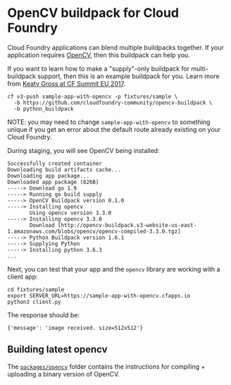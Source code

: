 # OpenCV buildpack for Cloud Foundry

Cloud Foundry applications can blend multiple buildpacks together. If your application requires [OpenCV](https://opencv.org/), then this buildpack can help you.

If you want to learn how to make a "supply"-only buildpack for multi-buildpack support, then this is an example buildpack for you. Learn more from [Keaty Gross at CF Summit EU 2017](https://www.youtube.com/watch?v=41wEXS03U78).

```
cf v3-push sample-app-with-opencv -p fixtures/sample \
  -b https://github.com/cloudfoundry-community/opencv-buildpack \
  -b python_buildpack
```

NOTE: you may need to change `sample-app-with-opencv` to something unique if you get an error about the default route already existing on your Cloud Foundry.

During staging, you will see OpenCV being installed:

```
Successfully created container
Downloading build artifacts cache...
Downloading app package...
Downloaded app package (826B)
-----> Download go 1.9
-----> Running go build supply
-----> OpenCV Buildpack version 0.1.0
-----> Installing opencv
       Using opencv version 3.3.0
-----> Installing opencv 3.3.0
       Download [http://opencv-buildpack.s3-website-us-east-1.amazonaws.com/blobs/opencv/opencv-compiled-3.3.0.tgz]
-----> Python Buildpack version 1.6.1
-----> Supplying Python
-----> Installing python 3.6.3
...
```

Next, you can test that your app and the `opencv` library are working with a client app:

```
cd fixtures/sample
export SERVER_URL=https://sample-app-with-opencv.cfapps.io
python3 client.py
```

The response should be:

```
{'message': 'image received. size=512x512'}
```

## Building latest opencv

The [`packages/opencv`](https://github.com/cloudfoundry-community/opencv-buildpack/tree/master/packages/opencv) folder contains the instructions for compiling + uploading a binary version of OpenCV.
